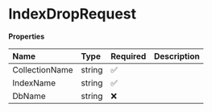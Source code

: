# IndexDropRequest

**Properties**

| Name           | Type   | Required | Description |
| :------------- | :----- | :------- | :---------- |
| CollectionName | string | ✅       |             |
| IndexName      | string | ✅       |             |
| DbName         | string | ❌       |             |

<!-- This file was generated by liblab | https://liblab.com/ -->
